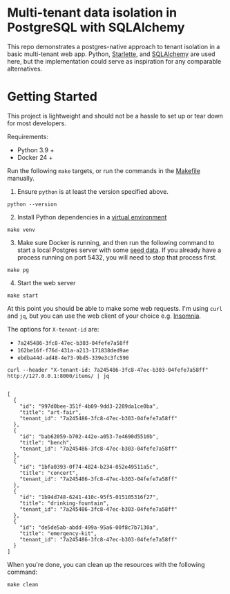 # Multi-tenant data isolation in PostgreSQL with SQLAlchemy

This repo demonstrates a postgres-native approach to tenant isolation in a basic multi-tenant web app. Python, [Starlette](https://www.starlette.io/), and [SQLAlchemy](https://www.sqlalchemy.org/) are used here, but the implementation could serve as inspiration for any comparable alternatives.

# Getting Started

This project is lightweight and should not be a hassle to set up or tear down for most developers.

Requirements:

- Python 3.9 +
- Docker 24 +

Run the following `make` targets, or run the commands in the [Makefile](./Makefile) manually.

1. Ensure `python` is at least the version specified above.

```
python --version
```

2. Install Python dependencies in a [virtual environment](https://docs.python.org/3/library/venv.html)

```
make venv
```

3. Make sure Docker is running, and then run the following command to start a local Postgres server with some [seed data](./init.sql). If you already have a process running on port 5432, you will need to stop that process first.

```
make pg
```

4. Start the web server

```
make start
```

At this point you should be able to make some web requests. I'm using `curl` and `jq`, but you can use the web client of your choice e.g. [Insomnia](https://github.com/Kong/insomnia).

The options for `X-tenant-id` are:

- `7a245486-3fc8-47ec-b303-04fefe7a58ff`
- `162be16f-f76d-431a-a213-171838ded9ae`
- `ebdba44d-ad48-4e73-9bd5-339e3c3fc590`

```console
curl --header "X-tenant-id: 7a245486-3fc8-47ec-b303-04fefe7a58ff" http://127.0.0.1:8000/items/ | jq


[
  {
    "id": "997d0bee-351f-4b09-9dd3-2289da1ce0ba",
    "title": "art-fair",
    "tenant_id": "7a245486-3fc8-47ec-b303-04fefe7a58ff"
  },
  {
    "id": "bab62059-b702-442e-a053-7e4690d5510b",
    "title": "bench",
    "tenant_id": "7a245486-3fc8-47ec-b303-04fefe7a58ff"
  },
  {
    "id": "1bfa0393-0f74-4824-b234-052e49511a5c",
    "title": "concert",
    "tenant_id": "7a245486-3fc8-47ec-b303-04fefe7a58ff"
  },
  {
    "id": "1b94d748-6241-410c-95f5-015105316f27",
    "title": "drinking-fountain",
    "tenant_id": "7a245486-3fc8-47ec-b303-04fefe7a58ff"
  },
  {
    "id": "de5de5ab-abdd-499a-95a6-00f8c7b7130a",
    "title": "emergency-kit",
    "tenant_id": "7a245486-3fc8-47ec-b303-04fefe7a58ff"
  }
]
```

When you're done, you can clean up the resources with the following command:

```
make clean
```
